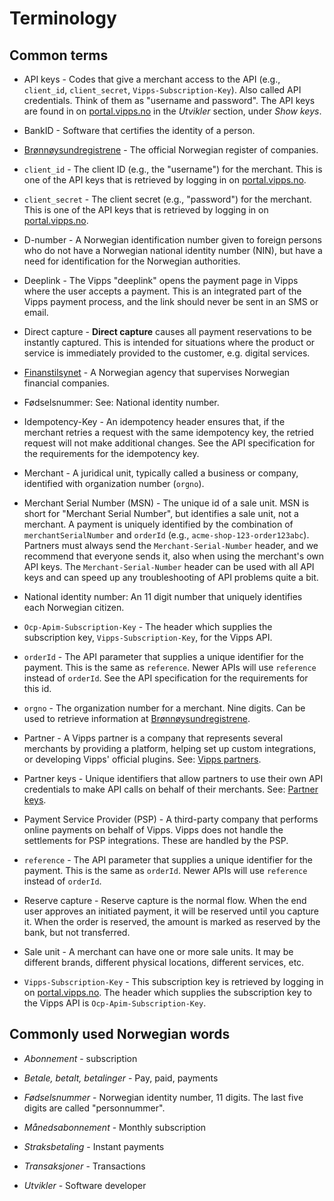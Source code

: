 <!-- START_METADATA
---
sidebar_label: Terminology
sidebar_position: 90
pagination_next: null
pagination_prev: null
---
END_METADATA -->

# Terminology

## Common terms

* API keys - Codes that give a merchant access to the API (e.g.,
  `client_id`, `client_secret`, `Vipps-Subscription-Key`).
  Also called API credentials. Think of them as "username and password".
  The API keys are found in on [portal.vipps.no](https://portal.vipps.no/)
  in the *Utvikler* section, under *Show keys*.

* BankID - Software that certifies the identity of a person.

* [Brønnøysundregistrene](https://www.brreg.no/) - The official Norwegian
  register of companies.

* `client_id` - The client ID (e.g., the "username") for the merchant. This
  is one of the API keys that is retrieved by logging in on
  [portal.vipps.no](https://portal.vipps.no).

* `client_secret` - The client secret (e.g., "password") for the merchant.
  This is one of the API keys that is retrieved by logging in on
  [portal.vipps.no](https://portal.vipps.no).

* D-number - A Norwegian identification number given to foreign persons who
  do not have a Norwegian national identity number (NIN), but have a need for
  identification for the Norwegian authorities.

* Deeplink - The Vipps "deeplink" opens the payment page in Vipps where the user
  accepts a payment. This is an integrated part of the Vipps payment process,
  and the link should never be sent in an SMS or email.

* Direct capture - **Direct capture** causes all payment reservations to be instantly captured.
  This is intended for situations where the product or service is immediately
  provided to the customer, e.g. digital services.

* [Finanstilsynet](https://www.finanstilsynet.no) - A Norwegian agency that
  supervises Norwegian financial companies.

* Fødselsnummer: See: National identity number.  

* Idempotency-Key - An idempotency header ensures that, if the merchant retries
  a request with the same idempotency key, the retried request will not make
  additional changes. See the API specification for the requirements for the
  idempotency key.

* Merchant - A juridical unit, typically called a business or company,
  identified with organization number (`orgno`).

* Merchant Serial Number (MSN) - The unique id of a sale unit.
  MSN is short for "Merchant Serial Number", but identifies a sale unit, not
  a merchant. A payment is uniquely identified by the combination of
  `merchantSerialNumber` and `orderId` (e.g., `acme-shop-123-order123abc`).
  Partners must always send the `Merchant-Serial-Number` header, and we
  recommend that everyone sends it, also when using the merchant's own API keys.
  The `Merchant-Serial-Number` header can be used with all API keys and can
  speed up any troubleshooting of API problems quite a bit.

* National identity number: An 11 digit number that uniquely identifies
  each Norwegian citizen.

* `Ocp-Apim-Subscription-Key` - The header which supplies the subscription key,
  `Vipps-Subscription-Key`, for the Vipps API.

* `orderId` - The API parameter that supplies a unique identifier for the
  payment. This is the same as `reference`. Newer APIs will use `reference`
  instead of `orderId`. See the API specification for the requirements for
  this id.

* `orgno` - The organization number for a merchant. Nine digits.
  Can be used to retrieve information at
  [Brønnøysundregistrene](https://www.brreg.no).

* Partner - A Vipps partner is a company that represents several merchants by
  providing a platform, helping set up custom integrations, or developing
  Vipps' official plugins.
  See:
  [Vipps partners](https://vippsas.github.io/vipps-developer-docs/docs/vipps-partner).

* Partner keys - Unique identifiers that allow partners to use their own API
  credentials to make API calls on behalf of their merchants.
  See:
  [Partner keys](https://vippsas.github.io/vipps-developer-docs/docs/vipps-partner/partner-keys).

* Payment Service Provider (PSP) - A third-party company that performs online
  payments on behalf of Vipps. Vipps does not handle the settlements for PSP
  integrations. These are handled by the PSP.

* `reference` - The API parameter that supplies a unique identifier for the
  payment. This is the same as `orderId`. Newer APIs will use `reference`
  instead of `orderId`.

* Reserve capture - Reserve capture is the normal flow. When the end user
  approves an initiated payment, it will be reserved until you capture it.
  When the order is reserved, the amount is marked as reserved by the bank,
  but not transferred.

* Sale unit - A merchant can have one or more sale units. It may be different
  brands, different physical locations, different services, etc.

* `Vipps-Subscription-Key` - This subscription key is retrieved by logging
  in on [portal.vipps.no](https://portal.vipps.no).
  The header which supplies the subscription key to the Vipps API is
  `Ocp-Apim-Subscription-Key`.

## Commonly used Norwegian words

* *Abonnement* - subscription

* *Betale, betalt, betalinger* - Pay, paid, payments

* *Fødselsnummer* - Norwegian identity number, 11 digits. The last five digits are called "personnummer".

* *Månedsabonnement* - Monthly subscription

* *Straksbetaling* - Instant payments

* *Transaksjoner* - Transactions

* *Utvikler* - Software developer
